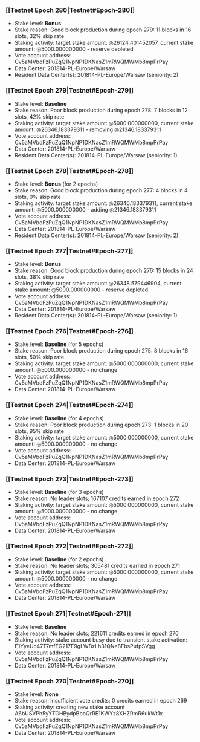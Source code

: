 ### [[Testnet Epoch 280|Testnet#Epoch-280]]
* Stake level: **Bonus**
* Stake reason: Good block production during epoch 279: 11 blocks in 16 slots, 32% skip rate
* Staking activity: target stake amount: ◎26124.401452057, current stake amount: ◎5000.000000000 - reserve depleted
* Vote account address: Cv5aMVbdFzPuZqQ1NpNP1DKNasZ1mRWQMWMb8mpPrPay
* Data Center: 201814-PL-Europe/Warsaw
* Resident Data Center(s): 201814-PL-Europe/Warsaw (seniority: 2)
### [[Testnet Epoch 279|Testnet#Epoch-279]]
* Stake level: **Baseline**
* Stake reason: Poor block production during epoch 278: 7 blocks in 12 slots, 42% skip rate
* Staking activity: target stake amount: ◎5000.000000000, current stake amount: ◎26346.183379311 - removing ◎21346.183379311
* Vote account address: Cv5aMVbdFzPuZqQ1NpNP1DKNasZ1mRWQMWMb8mpPrPay
* Data Center: 201814-PL-Europe/Warsaw
* Resident Data Center(s): 201814-PL-Europe/Warsaw (seniority: 1)
### [[Testnet Epoch 278|Testnet#Epoch-278]]
* Stake level: **Bonus** (for 2 epochs)
* Stake reason: Good block production during epoch 277: 4 blocks in 4 slots, 0% skip rate
* Staking activity: target stake amount: ◎26346.183379311, current stake amount: ◎5000.000000000 - adding ◎21346.183379311
* Vote account address: Cv5aMVbdFzPuZqQ1NpNP1DKNasZ1mRWQMWMb8mpPrPay
* Data Center: 201814-PL-Europe/Warsaw
* Resident Data Center(s): 201814-PL-Europe/Warsaw (seniority: 2)
### [[Testnet Epoch 277|Testnet#Epoch-277]]
* Stake level: **Bonus**
* Stake reason: Good block production during epoch 276: 15 blocks in 24 slots, 38% skip rate
* Staking activity: target stake amount: ◎26348.579446904, current stake amount: ◎5000.000000000 - reserve depleted
* Vote account address: Cv5aMVbdFzPuZqQ1NpNP1DKNasZ1mRWQMWMb8mpPrPay
* Data Center: 201814-PL-Europe/Warsaw
* Resident Data Center(s): 201814-PL-Europe/Warsaw (seniority: 1)
### [[Testnet Epoch 276|Testnet#Epoch-276]]
* Stake level: **Baseline** (for 5 epochs)
* Stake reason: Poor block production during epoch 275: 8 blocks in 16 slots, 50% skip rate
* Staking activity: target stake amount: ◎5000.000000000, current stake amount: ◎5000.000000000 - no change
* Vote account address: Cv5aMVbdFzPuZqQ1NpNP1DKNasZ1mRWQMWMb8mpPrPay
* Data Center: 201814-PL-Europe/Warsaw
### [[Testnet Epoch 274|Testnet#Epoch-274]]
* Stake level: **Baseline** (for 4 epochs)
* Stake reason: Poor block production during epoch 273: 1 blocks in 20 slots, 95% skip rate
* Staking activity: target stake amount: ◎5000.000000000, current stake amount: ◎5000.000000000 - no change
* Vote account address: Cv5aMVbdFzPuZqQ1NpNP1DKNasZ1mRWQMWMb8mpPrPay
* Data Center: 201814-PL-Europe/Warsaw
### [[Testnet Epoch 273|Testnet#Epoch-273]]
* Stake level: **Baseline** (for 3 epochs)
* Stake reason: No leader slots; 167107 credits earned in epoch 272
* Staking activity: target stake amount: ◎5000.000000000, current stake amount: ◎5000.000000000 - no change
* Vote account address: Cv5aMVbdFzPuZqQ1NpNP1DKNasZ1mRWQMWMb8mpPrPay
* Data Center: 201814-PL-Europe/Warsaw
### [[Testnet Epoch 272|Testnet#Epoch-272]]
* Stake level: **Baseline** (for 2 epochs)
* Stake reason: No leader slots; 305481 credits earned in epoch 271
* Staking activity: target stake amount: ◎5000.000000000, current stake amount: ◎5000.000000000 - no change
* Vote account address: Cv5aMVbdFzPuZqQ1NpNP1DKNasZ1mRWQMWMb8mpPrPay
* Data Center: 201814-PL-Europe/Warsaw
### [[Testnet Epoch 271|Testnet#Epoch-271]]
* Stake level: **Baseline**
* Stake reason: No leader slots; 221611 credits earned in epoch 270
* Staking activity: stake account busy due to transient stake activation: E1YyeUc47T7mfEG217F9gLWBzLh31QNe8FbsPufpSVgg
* Vote account address: Cv5aMVbdFzPuZqQ1NpNP1DKNasZ1mRWQMWMb8mpPrPay
* Data Center: 201814-PL-Europe/Warsaw
### [[Testnet Epoch 270|Testnet#Epoch-270]]
* Stake level: **None**
* Stake reason: Insufficient vote credits: 0 credits earned in epoch 269
* Staking activity: creating new stake account A6bUSVPh5yYTGHBydpBboQrRE1KWYz8XHZRmR6ukWt1x
* Vote account address: Cv5aMVbdFzPuZqQ1NpNP1DKNasZ1mRWQMWMb8mpPrPay
* Data Center: 201814-PL-Europe/Warsaw